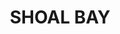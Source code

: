 ---
lastmod: '2025-04-06T06:05:20+00:00'
latitude: -32.746224
layout: suburb
longitude: 152.193698
postcode: '2315'
state: NSW
title: SHOAL BAY
url: /nsw/shoal-bay/
---